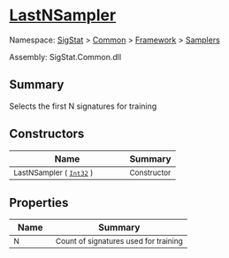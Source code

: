 # [LastNSampler](./LastNSampler.md)

Namespace: [SigStat]() > [Common](./../../README.md) > [Framework]() > [Samplers](./README.md)

Assembly: SigStat.Common.dll

## Summary
Selects the first N signatures for training

## Constructors

| Name | Summary | 
| --- | --- | 
| <sub>LastNSampler ( [`Int32`](https://docs.microsoft.com/en-us/dotnet/api/System.Int32) )</sub><img width=50>| <sub>Constructor</sub>| <br>


## Properties

| Name | Summary | 
| --- | --- | 
| <sub>N</sub><img width=50>| <sub>Count of signatures used for training</sub>| <br>



